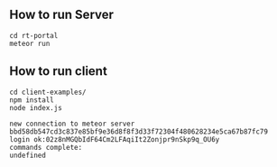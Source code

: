 
## How to run Server

```
cd rt-portal
meteor run
```

## How to run client

```
cd client-examples/
npm install
node index.js
```

```
new connection to meteor server
bbd58db547cd3c837e85bf9e36d8f8f3d33f72304f480628234e5ca67b87fc79
login ok:02z8nMGQbIdF64Cm2LFAqiIt2Zonjpr9nSkp9q_OU6y
commands complete:
undefined
```
